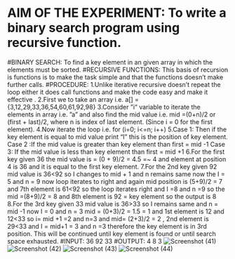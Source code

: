 # AIM OF THE EXPERIMENT:  To write a binary search program using recursive function.
#BINARY SEARCH: To find a key element in an given array in which the elements must be sorted.
#RECURSIVE FUNCTIONS: This basis of recursion is functions is to make the task simple and that the functions doesn’t make further calls.
#PROCEDURE:
1.Unlike iterative recursive doesn’t repeat the loop either it does call functions and make the code easy and make it effective .
2.First we to take an array i.e. a[] = {3,12,29,33,36,54,60,61,92,98}
3.Consider ”i“ variable to iterate the elements in array i.e. ”a” and also find the mid value i.e. mid =(0+n)/2 or (first + last)/2, where n is index of last element. (Since i = 0 for the first element). 
4.Now iterate the loop i.e.  for (i=0; i<=n; i++)
5.Case 1: Then if the key element is equal to mid value print “I” this is the position of key element.
 Case 2 :If the mid value is greater than key element than first = mid -1
 Case 3: If the mid value is less than key element than first = mid +1
6.For the first key given 36 the mid value is = (0 + 9)/2 = 4.5 =~ 4 and element at position 4 is 36 and it is equal to the first key element.
7.For the 2nd key given 92 mid value is 36<92 so I changes to mid + 1 and n remains same now the I = 5 and n = 9 now loop iterates to right and again mid position is (5+9)/2 = 7 and 7th element is 61<92 so the loop iterates right and I =8 and n =9 so the mid =(8+9)/2 = 8 and 8th element is 92 = key element so the output is 8
8.For the 3rd key given 33 mid value is 36>33 so I remains same and n = mid -1 now I = 0 and n = 3 mid = (0+3)/2 = 1.5 = 1 and 1st element is 12 and 12<33 so i= mid +1 =2 and n=3 and mid= (2+3)/2 = 2 , 2nd element is 29<33 and I = mid+1 = 3 and n =3 therefore the key element is in 3rd position.
This will be continued until key element is found or until search space exhausted.
#INPUT:
       36 92 33
#OUTPUT:
         4
         8
         3
![Screenshot (41)](https://user-images.githubusercontent.com/69639140/90410080-915b1280-e0c7-11ea-8f0b-713053eca938.png)
![Screenshot (42)](https://user-images.githubusercontent.com/69639140/90410094-94560300-e0c7-11ea-8433-10f0d494fb79.png)
![Screenshot (43)](https://user-images.githubusercontent.com/69639140/90410103-95873000-e0c7-11ea-9931-625853832767.png)
![Screenshot (44)](https://user-images.githubusercontent.com/69639140/90410151-a0da5b80-e0c7-11ea-91a0-0a1d29049aff.png)

